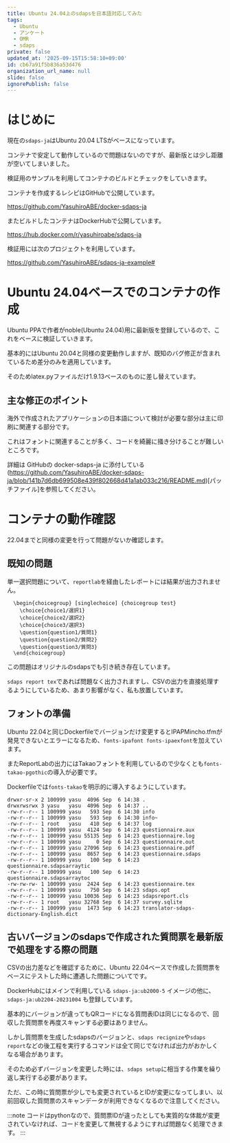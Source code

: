 ```yaml
---
title: Ubuntu 24.04上のsdapsを日本語対応してみた
tags:
  - Ubuntu
  - アンケート
  - OMR
  - sdaps
private: false
updated_at: '2025-09-15T15:58:10+09:00'
id: cb67a91f5b836a53d476
organization_url_name: null
slide: false
ignorePublish: false
---
```

# はじめに

現在の``sdaps-ja``はUbuntu 20.04 LTSがベースになっています。

コンテナで安定して動作しているので問題はないのですが、最新版とは少し距離が空いてしまいました。

検証用のサンプルを利用してコンテナのビルドとチェックをしていきます。

コンテナを作成するレシピはGitHubで公開しています。

https://github.com/YasuhiroABE/docker-sdaps-ja

またビルドしたコンテナはDockerHubで公開しています。

https://hub.docker.com/r/yasuhiroabe/sdaps-ja

検証用には次のプロジェクトを利用しています。

https://github.com/YasuhiroABE/sdaps-ja-example#

# Ubuntu 24.04ベースでのコンテナの作成

Ubuntu PPAで作者がnoble(Ubuntu 24.04)用に最新版を登録しているので、これをベースに検証していきます。

基本的にはUbuntu 20.04と同様の変更動作しますが、既知のバグ修正が含まれているため差分のみを適用しています。

そのためlatex.pyファイルだけ1.9.13ベースのものに差し替えています。

## 主な修正のポイント

海外で作成されたアプリケーションの日本語について検討が必要な部分は主に印刷に関連する部分です。

これはフォントに関連することが多く、コードを綺麗に掻き分けることが難しいところです。

詳細は GitHubの docker-sdaps-ja に添付している(https://github.com/YasuhiroABE/docker-sdaps-ja/blob/141b7d6db699508e439f802668d41a1ab033c216/README.md)[パッチファイル]を参照してください。

# コンテナの動作確認

22.04までと同様の変更を行って問題がないか確認します。

## 既知の問題

単一選択問題について、``reportlab``を経由したレポートには結果が出力されません。

```tex:reportlabに出力ないsinglechoiceの例
  \begin{choicegroup} [singlechoice] {choicegroup test}
    \choice{choice1/選択1}
    \choice{choice2/選択2}
    \choice{choice3/選択3}
    \question{question1/質問1}
    \question{question2/質問2}
    \question{question3/質問3}
  \end{choicegroup}
```

この問題はオリジナルのsdapsでも引き続き存在しています。

``sdaps report tex``であれば問題なく出力されますし、CSVの出力を直接処理するようにしているため、あまり影響がなく、私も放置しています。

## フォントの準備

Ubuntu 22.04と同じDockerfileでバージョンだけ変更するとIPAPMincho.tfmが発見できないとエラーになるため、``fonts-ipafont fonts-ipaexfont``を加えています。

またReportLabの出力にはTakaoフォントを利用しているので少なくとも``fonts-takao-pgothic``の導入が必要です。

Dockerfileでは``fonts-takao``を明示的に導入するようにしています。

```
drwxr-sr-x 2 100999 yasu  4096 Sep  6 14:38 .
drwxrwsrwx 3 yasu   yasu  4096 Sep  6 14:37 ..
-rw-r--r-- 1 100999 yasu   593 Sep  6 14:30 info
-rw-r--r-- 1 100999 yasu   593 Sep  6 14:30 info~
-rw-r--r-- 1 root   yasu   410 Sep  6 14:37 log
-rw-r--r-- 1 100999 yasu  4124 Sep  6 14:23 questionnaire.aux
-rw-r--r-- 1 100999 yasu 55135 Sep  6 14:23 questionnaire.log
-rw-r--r-- 1 100999 yasu     0 Sep  6 14:23 questionnaire.out
-rw-r--r-- 1 100999 yasu 27096 Sep  6 14:23 questionnaire.pdf
-rw-r--r-- 1 100999 yasu  8657 Sep  6 14:23 questionnaire.sdaps
-rw-r--r-- 1 100999 yasu   100 Sep  6 14:23 questionnaire.sdapsarraytic
-rw-r--r-- 1 100999 yasu   100 Sep  6 14:23 questionnaire.sdapsarraytoc
-rw-rw-rw- 1 100999 yasu  2424 Sep  6 14:23 questionnaire.tex
-rw-r--r-- 1 100999 yasu   750 Sep  6 14:23 sdaps.opt
-rw-r--r-- 1 100999 yasu 10036 Sep  6 14:23 sdapsreport.cls
-rw-r--r-- 1 root   yasu 32768 Sep  6 14:37 survey.sqlite
-rw-r--r-- 1 100999 yasu  1473 Sep  6 14:23 translator-sdaps-dictionary-English.dict
```

## 古いバージョンのsdapsで作成された質問票を最新版で処理をする際の問題

CSVの出力差などを確認するために、Ubuntu 22.04ベースで作成した質問票をベースにテストした時に遭遇した問題についてです。

DockerHubにはメインで利用している ``sdaps-ja:ub2000-5`` イメージの他に、``sdaps-ja:ub2204-20231004`` も登録しています。

基本的にバージョンが違ってもQRコードになる質問表IDは同じになるので、回収した質問票を再度スキャンする必要はありません。

しかし質問票を生成したsdapsのバージョンと、``sdaps recignize``や``sdaps report``などの後工程を実行するコマンドは全て同じでなければ出力がおかしくなる場合があります。

そのため必ずバージョンを変更した時には、``sdaps setup``に相当する作業を繰り返し実行する必要があります。

ただ、この時に質問票が少しでも変更されているとIDが変更になってしまい、以前回収した質問票のスキャンデータが利用できなくなるので注意してください。

:::note
コードはpythonなので、質問票IDが違ったとしても実質的な体裁が変更されていなければ、コードを変更して無視するようにすれば問題なく処理できます。
:::
